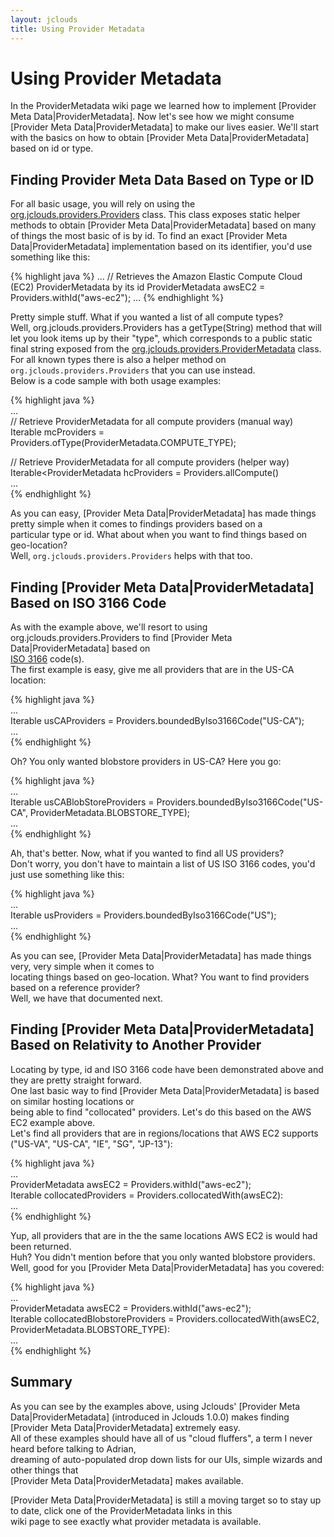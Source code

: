 ```yaml
---
layout: jclouds
title: Using Provider Metadata
---
```

# Using Provider Metadata

In the ProviderMetadata wiki page we learned how to implement [Provider Meta Data|ProviderMetadata].
Now let's see how we might consume [Provider Meta Data|ProviderMetadata] to make our lives easier.
We'll start with the basics on how to obtain [Provider Meta Data|ProviderMetadata] based on id or type.

## Finding Provider Meta Data Based on Type or ID

For all basic usage, you will rely on using the [org.jclouds.providers.Providers](https://github.com/jclouds/jclouds/blob/master/core/src/main/java/org/jclouds/providers/Providers.java) class.
This class exposes static helper methods to obtain [Provider Meta Data|ProviderMetadata] based on many of things the most basic of is by id.
To find an exact [Provider Meta Data|ProviderMetadata] implementation based on its identifier, you'd use something like this:

{% highlight java %}
...
// Retrieves the Amazon Elastic Compute Cloud (EC2) ProviderMetadata by its id
ProviderMetadata awsEC2 = Providers.withId("aws-ec2");
...
{% endhighlight %}

Pretty simple stuff.  What if you wanted a list of all compute types?  
Well, org.jclouds.providers.Providers has a getType(String) method that will let you look items up by their "type",
which corresponds to a public static final string exposed from the [org.jclouds.providers.ProviderMetadata](https://github.com/jclouds/jclouds/blob/master/core/src/main/java/org/jclouds/providers/ProviderMetadata.java) class.  
For all known types there is also a helper method on `org.jclouds.providers.Providers` that you can use instead.  
Below is a code sample with both usage examples:                                                                                            
                                                                                                                                            
{% highlight java %}                                                                                                                                     
...                                                                                                                                         
// Retrieve ProviderMetadata for all compute providers (manual way)                                                                         
Iterable<ProviderMetadata> mcProviders = Providers.ofType(ProviderMetadata.COMPUTE_TYPE);                                                   
                                                                                                                                            
// Retrieve ProviderMetadata for all compute providers (helper way)                                                                         
Iterable<ProviderMetadata hcProviders = Providers.allCompute()                                                                              
...                                                                                                                                         
{% endhighlight %}
                                                                                                                                            
As you can easy, [Provider Meta Data|ProviderMetadata] has made things pretty simple when it comes to findings providers based on a         
particular type or id.  What about when you want to find things based on geo-location?                                                      
Well, `org.jclouds.providers.Providers` helps with that too.                                                                                
                                                                                                                                            
## Finding [Provider Meta Data|ProviderMetadata] Based on ISO 3166 Code                                                                     
                                                                                                                                            
As with the example above, we'll resort to using org.jclouds.providers.Providers to find [Provider Meta Data|ProviderMetadata] based on     
[ISO 3166](http://en.wikipedia.org/wiki/ISO_3166) code(s).                                                                                  
The first example is easy, give me all providers that are in the US-CA location:                                                            
                                                                                                                                            
{% highlight java %}                                                                                                                                     
...                                                                                                                                         
Iterable<ProviderMetadata> usCAProviders = Providers.boundedByIso3166Code("US-CA");                                                         
...                                                                                                                                         
{% endhighlight %}
                                                                                                                                            
Oh?  You only wanted blobstore providers in US-CA?  Here you go:                                                                            
                                                                                                                                            
{% highlight java %}                                                                                                                                     
...                                                                                                                                         
Iterable<ProviderMetadata> usCABlobStoreProviders = Providers.boundedByIso3166Code("US-CA", ProviderMetadata.BLOBSTORE_TYPE);               
...                                                                                                                                         
{% endhighlight %}
                                                                                                                                            
Ah, that's better.  Now, what if you wanted to find all US providers?                                                                       
Don't worry, you don't have to maintain a list of US ISO 3166 codes, you'd just use something like this:                                    
                                                                                                                                            
{% highlight java %}                                                                                                                                     
...                                                                                                                                         
Iterable<ProviderMetadata> usProviders = Providers.boundedByIso3166Code("US");                                                              
...                                                                                                                                         
{% endhighlight %}
                                                                                                                                            
As you can see, [Provider Meta Data|ProviderMetadata] has made things very, very simple when it comes to                                    
locating things based on geo-location.  What?  You want to find providers based on a reference provider?                                    
Well, we have that documented next.                                                                                                         
                                                                                                                                            
## Finding [Provider Meta Data|ProviderMetadata] Based on Relativity to Another Provider                                                    
                                                                                                                                            
Locating by type, id and ISO 3166 code have been demonstrated above and they are pretty straight forward.                                   
One last basic way to find [Provider Meta Data|ProviderMetadata] is based on similar hosting locations or                                   
being able to find "collocated" providers.  Let's do this based on the AWS EC2 example above.                                               
Let's find all providers that are in regions/locations that AWS EC2 supports ("US-VA", "US-CA", "IE", "SG", "JP-13"):                       
                                                                                                                                            
{% highlight java %}                                                                                                                                     
...                                                                                                                                         
ProviderMetadata awsEC2 = Providers.withId("aws-ec2");                                                                                      
Iterable<ProviderMetadata> collocatedProviders = Providers.collocatedWith(awsEC2):                                                          
...                                                                                                                                         
{% endhighlight %}
                                                                                                                                            
Yup, all providers that are in the the same locations AWS EC2 is would had been returned.                                                   
Huh?  You didn't mention before that you only wanted blobstore providers.                                                                   
Well, good for you [Provider Meta Data|ProviderMetadata] has you covered:                                                                   
                                                                                                                                            
{% highlight java %}                                                                                                                                     
...                                                                                                                                         
ProviderMetadata awsEC2 = Providers.withId("aws-ec2");                                                                                      
Iterable<ProviderMetadata> collocatedBlobstoreProviders = Providers.collocatedWith(awsEC2, ProviderMetadata.BLOBSTORE_TYPE):                
...                                                                                                                                         
{% endhighlight %}
                                                                                                                                            
## Summary                                                                                                                                  
                                                                                                                                            
As you can see by the examples above, using Jclouds' [Provider Meta Data|ProviderMetadata]  (introduced in Jclouds 1.0.0) makes finding     
 [Provider Meta Data|ProviderMetadata] extremely easy.                                                                                      
All of these examples should have all of us "cloud fluffers", a term I never heard before talking to Adrian,                                
dreaming of auto-populated drop down lists for our UIs, simple wizards and other things that                                                
 [Provider Meta Data|ProviderMetadata] makes available.                                                                                     
                                                                                                                                            
[Provider Meta Data|ProviderMetadata] is still a moving target so to stay up to date, click one of the ProviderMetadata links in this       
 wiki page to see exactly what provider metadata is available.                                                                              
